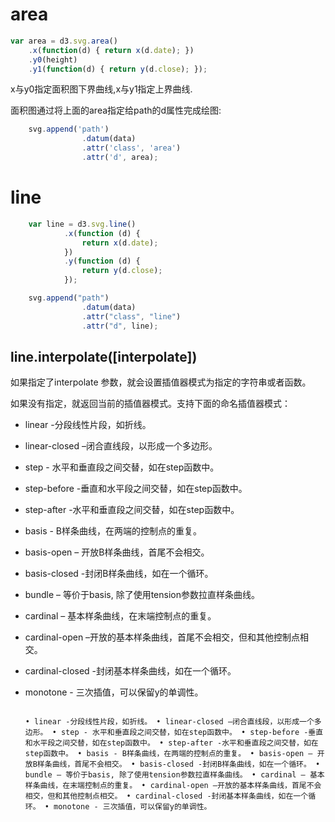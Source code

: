# area

```js
var area = d3.svg.area()
    .x(function(d) { return x(d.date); })
    .y0(height)
    .y1(function(d) { return y(d.close); });
```

x与y0指定面积图下界曲线,x与y1指定上界曲线.

面积图通过将上面的area指定给path的d属性完成绘图:

```js
	svg.append('path')
				.datum(data)
				.attr('class', 'area')
				.attr('d', area);
```

# line

```js
	var line = d3.svg.line()
			.x(function (d) {
				return x(d.date);
			})
			.y(function (d) {
				return y(d.close);
			});

	svg.append("path")
				.datum(data)
				.attr("class", "line")
				.attr("d", line);
```

## line.interpolate([interpolate])

如果指定了interpolate 参数，就会设置插值器模式为指定的字符串或者函数。

如果没有指定，就返回当前的插值器模式。支持下面的命名插值器模式：

* linear -分段线性片段，如折线。
* linear-closed –闭合直线段，以形成一个多边形。
* step - 水平和垂直段之间交替，如在step函数中。
* step-before -垂直和水平段之间交替，如在step函数中。
* step-after -水平和垂直段之间交替，如在step函数中。
* basis - B样条曲线，在两端的控制点的重复。
* basis-open – 开放B样条曲线，首尾不会相交。
* basis-closed -封闭B样条曲线，如在一个循环。
* bundle – 等价于basis, 除了使用tension参数拉直样条曲线。
* cardinal – 基本样条曲线，在末端控制点的重复。
* cardinal-open –开放的基本样条曲线，首尾不会相交，但和其他控制点相交。
* cardinal-closed -封闭基本样条曲线，如在一个循环。
* monotone - 三次插值，可以保留y的单调性。


                                                                                                                                                                                                                                                                                                                                                                                                                                                • linear -分段线性片段，如折线。 • linear-closed –闭合直线段，以形成一个多边形。 • step - 水平和垂直段之间交替，如在step函数中。 • step-before -垂直和水平段之间交替，如在step函数中。 • step-after -水平和垂直段之间交替，如在step函数中。 • basis - B样条曲线，在两端的控制点的重复。 • basis-open – 开放B样条曲线，首尾不会相交。 • basis-closed -封闭B样条曲线，如在一个循环。 • bundle – 等价于basis, 除了使用tension参数拉直样条曲线。 • cardinal – 基本样条曲线，在末端控制点的重复。 • cardinal-open –开放的基本样条曲线，首尾不会相交，但和其他控制点相交。 • cardinal-closed -封闭基本样条曲线，如在一个循环。 • monotone - 三次插值，可以保留y的单调性。